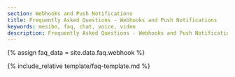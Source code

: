 ```yaml
---
section: Webhooks and Push Notifications
title: Frequently Asked Questions - Webhooks and Push Notifications
keywords: mesibo, faq, chat, voice, video
description: Frequently Asked Questions - Webhooks and Push Notifications
---
```

{% assign faq_data = site.data.faq.webhook %}

{% include_relative template/faq-template.md  %}
